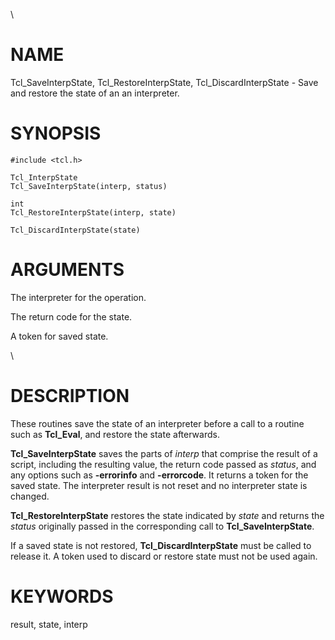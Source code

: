\

# NAME

Tcl_SaveInterpState, Tcl_RestoreInterpState, Tcl_DiscardInterpState -
Save and restore the state of an an interpreter.

# SYNOPSIS

    #include <tcl.h>

    Tcl_InterpState
    Tcl_SaveInterpState(interp, status)

    int
    Tcl_RestoreInterpState(interp, state)

    Tcl_DiscardInterpState(state)

# ARGUMENTS

The interpreter for the operation.

The return code for the state.

A token for saved state.

\

# DESCRIPTION

These routines save the state of an interpreter before a call to a
routine such as **Tcl_Eval**, and restore the state afterwards.

**Tcl_SaveInterpState** saves the parts of *interp* that comprise the
result of a script, including the resulting value, the return code
passed as *status*, and any options such as **-errorinfo** and
**-errorcode**. It returns a token for the saved state. The interpreter
result is not reset and no interpreter state is changed.

**Tcl_RestoreInterpState** restores the state indicated by *state* and
returns the *status* originally passed in the corresponding call to
**Tcl_SaveInterpState**.

If a saved state is not restored, **Tcl_DiscardInterpState** must be
called to release it. A token used to discard or restore state must not
be used again.

# KEYWORDS

result, state, interp
